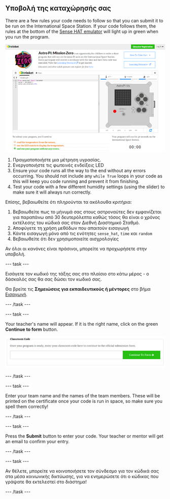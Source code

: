 ## Υποβολή της καταχώρησής σας

There are a few rules your code needs to follow so that you can submit it to be run on the International Space Station. If your code follows them, the rules at the bottom of the [Sense HAT emulator](https://trinket.io/mission-zero) will light up in green when you run the program.

![A screenshot of the Mission Zero Trinket pages showing the submission button and the criteria checks on the left. The top two ("read humidity" and "use the LEDs") are in orange text, the bottom one ("runs without any errors") is green ](images/validation.png)

1. Πραγματοποιήστε μια μέτρηση υγρασίας.
1. Ενεργοποιήστε τις φωτεινές ενδείξεις LED
1. Ensure your code runs all the way to the end without any errors occurring. You should not include any `while True` loops in your code as this will keep you code running and prevent it from finishing.
1. Test your code with a few different humidity settings (using the slider) to make sure it will always run correctly.

Επίσης, βεβαιωθείτε ότι πληρούνται τα ακόλουθα κριτήρια:

1. Βεβαιωθείτε πως το μήνυμά σας στους αστροναύτες δεν εμφανίζεται για παραπάνω από 30 δευτερόλεπτα καθώς τόσος θα είναι ο χρόνος εκτέλεσης του κώδικά σας στον Διεθνή Διαστημικό Σταθμό.
1. Αποφύγετε τη χρήση μεθόδων που απαιτούν εισαγωγή
1. Κάντε εισαγωγή μόνο από τις ενότητες `sense_hat`, `time` και `random`
1. Βεβαιωθείτε ότι δεν χρησιμοποιείτε αισχρολογίες

Αν όλοι οι κανόνες είναι πράσινοι, μπορείτε να προχωρήσετε στην υποβολή.

--- task ---

Εισάγετε τον κωδικό της τάξης σας στο πλαίσιο στο κάτω μέρος - ο δάσκαλός σας θα σας δώσει τον κωδικό σας.

Θα βρείτε τις **Σημειώσεις για εκπαιδευτικούς ή μέντορες** στο βήμα [Εισαγωγή](https://projects.raspberrypi.org/el-GR/projects/astro-pi-mission-zero/1).

--- /task ---

--- task ---

Your teacher's name will appear. If it is the right name, click on the green **Continue to form** button.

![Συνεχίστε στη φόρμα](images/continue-to-form.png)

--- /task ---

--- task ---

Enter your team name and the names of the team members. These will be printed on the certificate once your code is run in space, so make sure you spell them correctly!

--- /task ---

--- task ---

Press the **Submit** button to enter your code. Your teacher or mentor will get an email to confirm your entry.

--- /task ---

--- task ---

Αν θέλετε, μπορείτε να κοινοποιήσετε τον σύνδεσμο για τον κώδικά σας στα μέσα κοινωνικής δικτύωσης, για να ενημερώσετε ότι ο κώδικας που γράψατε θα εκτελεστεί στο διάστημα!

--- /task ---
